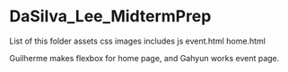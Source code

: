 # DaSilva_Lee_MidtermPrep
List of this folder
assets
css
images
includes
js
event.html
home.html

Guilherme makes flexbox for home page, and Gahyun works event page.
